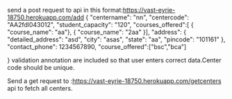 send a post request to api in this format:https://vast-eyrie-18750.herokuapp.com/add
{
  "centername": "nn",
  "centercode": "AA2fdl043012",
  "student_capacity": "120",
  "courses_offered":[
  	{
  		"course_name": "aa"},
  		{
  		"course_name": "2aa"
  	}],
  "address": 
    {
      "detailed_address": "asd",
      "city": "asas",
      "state": "aa",
      "pincode": "101161"
    },
    "contact_phone": 1234567890,
    "course_offered":["bsc","bca"]
  
}
validation annotation are included so that user enters correct data.Center code should be unique.

Send a get request to :https://vast-eyrie-18750.herokuapp.com/getcenters api to fetch all centers.
